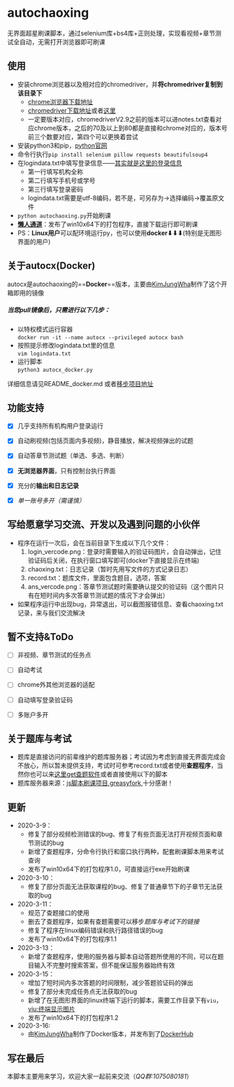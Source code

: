 # autochaoxing

无界面超星刷课脚本，通过selenium库+bs4库+正则处理，实现看视频+章节测试全自动，无需打开浏览器即可刷课



## 使用

- 安装chrome浏览器以及相对应的chromedriver，并**将chromedriver复制到该目录下**
    - [chrome浏览器下载地址](https://www.google.cn/chrome/)
    - [chromedriver下载地址](http://npm.taobao.org/mirrors/chromedriver/)或者[这里](http://chromedriver.storage.googleapis.com/index.html)
    - 一定要版本对应，chromedriverV2.9之前的版本可以进notes.txt查看对应chrome版本，之后的70及以上到80都是直接和chrome对应的，版本号前三个数要对应，第四个可以更换着尝试
- 安装python3和pip，[python官网](https://www.python.org)
- 命令行执行`pip install selenium pillow requests beautifulsoup4`
- 在logindata.txt中填写登录信息——[其实就是这里的登录信息](https://passport2.chaoxing.com/login?refer=http://i.mooc.chaoxing.com)
    - 第一行填写机构全称
    - 第二行填写手机号或学号
    - 第三行填写登录密码
    - logindata.txt需要是utf-8编码，若不是，可另存为->选择编码->覆盖原文件
- `python autochaoxing.py`开始刷课
- [**懒人通道**](https://github.com/Luoofan/autochaoxing/releases)：发布了win10x64下的打包程序，直接下载运行即可刷课
- PS：**Linux用户**可以配环境运行py，也可以使用**docker⬇⬇⬇**(特别是无图形界面的用户)



## 关于autocx(Docker)

autocx是autochaoxing的==**Docker**==版本，主要由[KimJungWha](https://github.com/KimJungWha)制作了这个开箱即用的镜像

##### 当您pull镜像后，只需进行以下几步：

- 以特权模式运行容器  
  `docker run -it --name autocx --privileged autocx bash`
- 按照提示修改logindata.txt里的信息   
  `vim logindata.txt`
- 运行脚本  
  `python3 autocx_docker.py`

详细信息请见README_docker.md 或者[移步项目地址](https://hub.docker.com/r/kimjungwha/autocx)



## 功能支持

- [x] 几乎支持所有机构用户登录运行
- [x] 自动刷视频(包括页面内多视频)，静音播放，解决视频弹出的试题
- [x] 自动答章节测试题（单选、多选、判断）
- [x] **无浏览器界面**，只有控制台执行界面
- [x] 充分的**输出和日志记录**
- [x] *单一账号多开（需谨慎）*



## 写给愿意学习交流、开发以及遇到问题的小伙伴

- 程序在运行一次后，会在当前目录下生成以下几个文件：
  1. login_vercode.png：登录时需要输入的验证码图片，会自动弹出，记住验证码后关闭，在执行窗口填写即可(docker下直接显示在终端)
  2. chaoxing.txt：日志记录（暂时先用写文件的方式记录日志）
  3. record.txt：题库文件，里面包含题目，选项，答案
  4. ans_vercode.png：答章节测试题时需要确认提交的验证码（这个图片只有在短时间内多次答章节测试题的情况下才会弹出）
- 如果程序运行中出现bug，异常退出，可以截图报错信息、查看chaoxing.txt记录，来与我们交流解决




## 暂不支持&ToDo
 - [ ] 非视频、章节测试的任务点
 - [ ] 自动考试
 - [ ] chrome外其他浏览器的适配
 - [ ] 自动填写登录验证码
 - [ ] 多账户多开



## 关于题库与考试
 - 题库是直接访问的前辈维护的题库服务器；考试因为考虑到直接无界面完成会不放心，所以暂未提供支持，考试时可参考record.txt或者使用**查题程序**，当然你也可以来[这里get查题软件](https://github.com/yanyongyu/CXmoocSearchTool)或者直接使用以下的脚本
 - 题库服务器来源：[js脚本刷课项目](https://github.com/CodFrm/cxmooc-tools),[greasyfork](https://greasyfork.org/zh-CN/scripts/369625-%E8%B6%85%E6%98%9F%E7%BD%91%E8%AF%BE%E5%8A%A9%E6%89%8B),十分感谢！



## 更新
 - 2020-3-9：
   - 修复了部分视频检测错误的bug、修复了有些页面无法打开视频页面和章节测试的bug
   - 新增了查题程序，分命令行执行和窗口执行两种，配套刷课脚本用来考试查询
   - 发布了win10x64下的打包程序1.0，可直接运行exe开始刷课
- 2020-3-10：
  - 修复了部分页面无法获取课程的bug、修复了普通章节下的子章节无法获取的bug
- 2020-3-11：
  - 规范了查题接口的使用
  - 删去了查题程序，如果有查题需要可以移步*题库与考试下的链接*
  - 修复了程序在linux编码错误和执行路径错误的bug
  - 发布了win10x64下的打包程序1.1
- 2020-3-13：
  - 新增了查题程序，使用的服务器与脚本自动答题所使用的不同，可以在题目输入不完整时搜索答案，但不能保证服务器始终有效
- 2020-3-15：
  - 增加了短时间内多次答题的时间限制，减少答题验证码的弹出
  - 修复了部分未完成任务点无法获取的bug
  - 新增了在无图形界面的linux终端下运行的脚本，需要工作目录下有`viu`，[viu:终端显示图片](https://github.com/atanunq/viu)
  - 发布了win10x64下的打包程序1.2
- 2020-3-16:
  - 由[KimJungWha](https://github.com/KimJungWha)制作了Docker版本，并发布到了[DockerHub](https://hub.docker.com/r/kimjungwha/autocx)



## 写在最后

本脚本主要用来学习，欢迎大家一起前来交流（*QQ群:1075080181*）